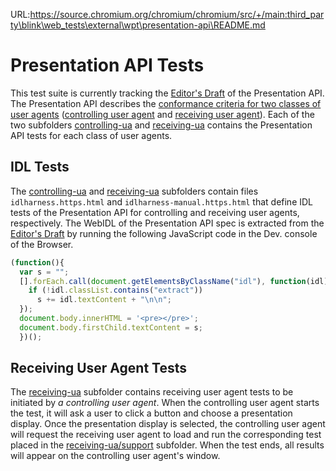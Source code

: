 URL:https://source.chromium.org/chromium/chromium/src/+/main:third_party\blink\web_tests\external\wpt\presentation-api\README.md
# Presentation API Tests

This test suite is currently tracking the [Editor's Draft][editor-draft] of the Presentation API. The Presentation API describes the [conformance criteria for two classes of user agents][conformance-classes] ([controlling user agent][dfn-controlling-user-agent] and [receiving user agent][dfn-receiving-user-agent]). Each of the two subfolders [controlling-ua](./controlling-ua) and [receiving-ua](./receiving-ua) contains the Presentation API tests for each class of user agents.

## IDL Tests

The [controlling-ua](./controlling-ua) and [receiving-ua](./receiving-ua) subfolders contain files `idlharness.https.html` and `idlharness-manual.https.html` that define IDL tests of the Presentation API for controlling and receiving user agents, respectively. The WebIDL of the Presentation API spec is extracted from the [Editor's Draft][editor-draft] by running the following JavaScript code in the Dev. console of the Browser.

```javascript
(function(){
  var s = "";
  [].forEach.call(document.getElementsByClassName("idl"), function(idl) {
    if (!idl.classList.contains("extract"))
      s += idl.textContent + "\n\n";
  });
  document.body.innerHTML = '<pre></pre>';
  document.body.firstChild.textContent = s;
  })();
```

## Receiving User Agent Tests

The [receiving-ua](./receiving-ua) subfolder contains receiving user agent tests to be initiated by _a controlling user agent_. When the controlling user agent starts the test, it will ask a user to click a button and choose a presentation display. Once the presentation display is selected, the controlling user agent will request the receiving user agent to load and run the corresponding test placed in the [receiving-ua/support](./receiving-ua/support) subfolder. When the test ends, all results will appear on the controlling user agent's window.

[editor-draft]: http://w3c.github.io/presentation-api/
[conformance-classes]: http://w3c.github.io/presentation-api/#conformance-classes
[dfn-controlling-user-agent]: http://w3c.github.io/presentation-api/#dfn-controlling-user-agent
[dfn-receiving-user-agent]: http://w3c.github.io/presentation-api/#dfn-receiving-user-agent